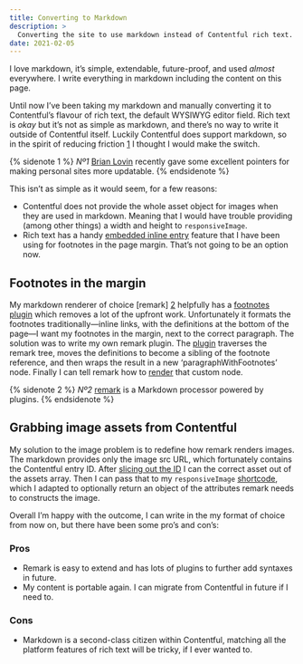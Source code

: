 ```yaml
---
title: Converting to Markdown
description: > 
  Converting the site to use markdown instead of Contentful rich text.
date: 2021-02-05
---
```


I love markdown, it’s simple, extendable, future-proof, and used _almost_
everywhere. I write everything in markdown including the content on this page.

Until now I’ve been taking my markdown and manually converting it to
Contentful’s flavour of rich text, the default WYSIWYG editor field. Rich text
is _okay_ but it’s not as simple as markdown, and there’s no way to write it
outside of Contentful itself. Luckily Contentful does support markdown, so in
the spirit of reducing friction [1](#sn-1) I thought I would
make the switch.

{% sidenote 1 %}
  _Nº1_ [Brian Lovin](https://brianlovin.com/overthought/reasons-you-arent-updating-your-personal-site)
  recently gave some excellent pointers for making personal sites more
  updatable.
{% endsidenote %}

This isn’t as simple as it would seem, for a few reasons:

- Contentful does not provide the whole asset object for images when they are
  used in markdown. Meaning that I would have trouble providing (among other
  things) a width and height to `responsiveImage`.
- Rich text has a handy [embedded inline entry][eie] feature that I have been
  using for footnotes in the page margin. That’s not going to be an option now.

[eie]: https://www.contentful.com/developers/docs/concepts/rich-text/#embedded-and-linked-entries

## Footnotes in the margin

My markdown renderer of choice [remark] [2](#sn-2) helpfully has a [footnotes plugin][footplug]
which removes a lot of the upfront work. Unfortunately it
formats the footnotes traditionally—inline links, with the definitions at the
bottom of the page—I want my footnotes in the margin, next to the correct
paragraph. The solution was to write my own remark plugin. The [plugin][custom]
traverses the remark tree, moves the definitions to become a sibling of the
footnote reference, and then wraps the result in a new ‘paragraphWithFootnotes’
node. Finally I can tell remark how to [render] that custom node.

{% sidenote 2 %}
  _Nº2_ [remark](https://remark.js.org) is a Markdown processor powered by plugins.
{% endsidenote %}

[footplug]: https://github.com/remarkjs/remark-footnotes
[custom]: https://github.com/LkeMitchll/interroban.gg/blob/006fe925f8a48723e0e0c2aff5bdf760102687ed/helpers/footnotes.js
[render]: https://github.com/LkeMitchll/interroban.gg/blob/7206dbf9db2a2e2c43575dc3748ebc857b9e9d88/shortcodes/markdown.js#L23

## Grabbing image assets from Contentful

My solution to the image problem is to redefine how remark renders images. The
markdown provides only the image src URL, which fortunately contains the
Contentful entry ID. After [slicing out the ID][ids] I can the correct asset
out of the assets array. Then I can pass that to my `responsiveImage`
[shortcode][short], which I adapted to optionally return an object of the
attributes remark needs to constructs the image.

[ids]: https://github.com/LkeMitchll/interroban.gg/blob/7206dbf9db2a2e2c43575dc3748ebc857b9e9d88/shortcodes/markdown.js#L28
[short]: https://github.com/LkeMitchll/interroban.gg/blob/cc508424c492d7f296f1cdb8c72d08e27b773244/shortcodes/responsiveImage.js

Overall I’m happy with the outcome, I can write in the my format of choice from
now on, but there have been some pro’s and con’s:

### Pros

- Remark is easy to extend and has lots of plugins to further add syntaxes in
  future.
- My content is portable again. I can migrate from Contentful in future if I
  need to.

### Cons

- Markdown is a second-class citizen within Contentful, matching all the
  platform features of rich text will be tricky, if I ever wanted to.
